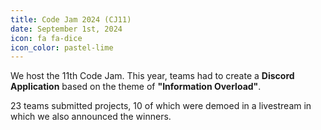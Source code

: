 ```yaml
---
title: Code Jam 2024 (CJ11)
date: September 1st, 2024
icon: fa fa-dice
icon_color: pastel-lime
---
```


We host the 11th Code Jam. This year, teams had to create a **Discord
Application** based on the theme of **"Information Overload"**.

23 teams submitted projects, 10 of which were demoed in a livestream in which
we also announced the winners.
